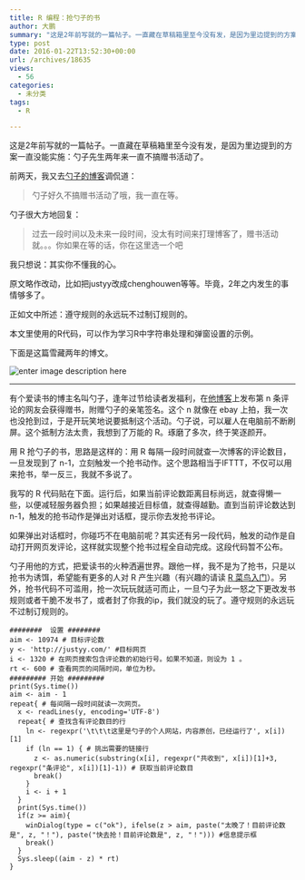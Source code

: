 ```yaml
---
title: R 编程：抢勺子的书
author: 大鹏
summary: "这是2年前写就的一篇帖子。一直藏在草稿箱里至今没有发，是因为里边提到的方案一直没能实施：勺子先生两年来一直不搞赠书活动了。"
type: post
date: 2016-01-22T13:52:30+00:00
url: /archives/18635
views:
  - 56
categories:
  - 未分类
tags:
  - R

---
```

这是2年前写就的一篇帖子。一直藏在草稿箱里至今没有发，是因为里边提到的方案一直没能实施：勺子先生两年来一直不搞赠书活动了。

前两天，我又去[勺子的博客][1]调侃道：

> 勺子好久不搞赠书活动了哦，我一直在等。

勺子很大方地回复：

> 过去一段时间以及未来一段时间，没太有时间来打理博客了，赠书活动就。。。你如果在等的话，你在这里选一个吧

我只想说：其实你不懂我的心。

原文略作改动，比如把justyy改成chenghouwen等等。毕竟，2年之内发生的事情够多了。

正如文中所述：遵守规则的永远玩不过制订规则的。

本文里使用的R代码，可以作为学习R中字符串处理和弹窗设置的示例。

下面是这篇雪藏两年的博文。

![enter image description here][2]

* * *

有个爱读书的博主名叫勺子，逢年过节给读者发福利，在[他博客][3]上发布第 n 条评论的网友会获得赠书，附赠勺子的亲笔签名。这个 n 就像在 ebay 上拍，我一次也没抢到过，于是开玩笑地说要抵制这个活动。勺子说，可以雇人在电脑前不断刷屏。这个抵制方法太贵，我想到了万能的 R。琢磨了多次，终于笑逐颜开。

用 R 抢勺子的书，思路是这样的：用 R 每隔一段时间就查一次博客的评论数目，一旦发现到了 n-1，立刻触发一个抢书动作。这个思路相当于IFTTT，不仅可以用来抢书，举一反三，我就不多说了。

我写的 R 代码贴在下面。运行后，如果当前评论数距离目标尚远，就查得懒一些，以便减轻服务器负担；如果越接近目标值，就查得越勤。直到当前评论数达到 n-1，触发的抢书动作是弹出对话框，提示你去发抢书评论。

如果弹出对话框时，你碰巧不在电脑前呢？其实还有另一段代码，触发的动作是自动打开网页发评论，这样就实现整个抢书过程全自动完成。这段代码暂不公布。

勺子用他的方式，把爱读书的火种洒遍世界。跟他一样，我不是为了抢书，只是以抢书为诱饵，希望能有更多的人对 R 产生兴趣（有兴趣的请读 [R 菜鸟入门][4]）。另外，抢书代码不可滥用，抢一次玩玩就适可而止，一旦勺子为此一怒之下更改发书规则或者干脆不发书了，或者封了你我的ip，我们就没的玩了。遵守规则的永远玩不过制订规则的。

    ########  设置 ########
    aim <- 10974 # 目标评论数
    y <- 'http://justyy.com/' #目标网页
    i <- 1320 # 在网页搜索包含评论数的初始行号。如果不知道，则设为 1 。
    rt <- 600 # 查看网页的间隔时间，单位为秒。
    ######### 开始 #########
    print(Sys.time())
    aim <- aim - 1
    repeat{ # 每间隔一段时间就读一次网页。
      x <- readLines(y, encoding='UTF-8')
      repeat{ # 查找含有评论数目的行
        ln <- regexpr('\t\t\t这里是勺子的个人网站，内容原创，已经运行了', x[i])[1]
        if (ln == 1) { # 挑出需要的链接行
          z <- as.numeric(substring(x[i], regexpr("共收到", x[i])[1]+3, regexpr("条评论", x[i])[1]-1)) # 获取当前评论数目
          break()
        }
        i <- i + 1
      }
      print(Sys.time())
      if(z >= aim){
        winDialog(type = c("ok"), ifelse(z > aim, paste("太晚了！目前评论数是", z, "！"), paste("快去抢！目前评论数是", z, "！"))) #信息提示框
        break()
      }  
      Sys.sleep((aim - z) * rt)
    }

 [1]: https://chenghouwen.com/archives/37659#comment-60973
 [2]: http://mayersche-blog.de/wp-content/uploads/2014/05/10-Gruende-warum-man-Buecher-lesen-sollte.jpg
 [3]: https://chenghouwen.com
 [4]: http://pzhao.org/r4dummies
